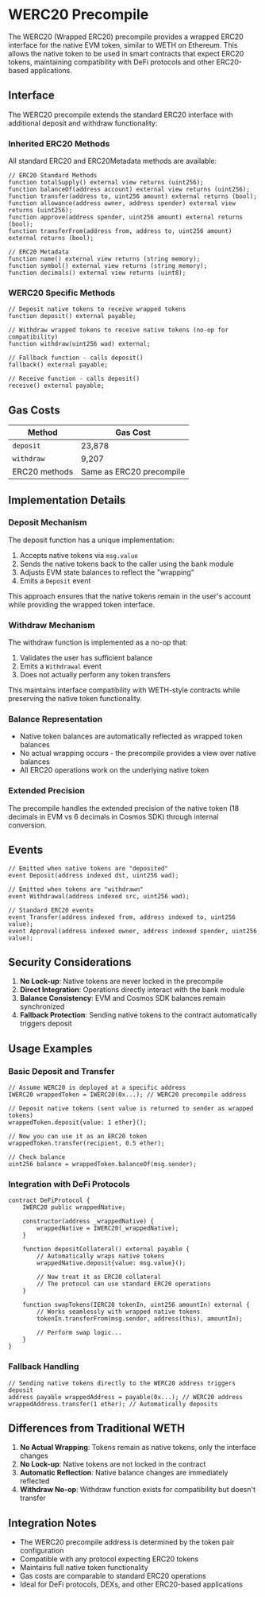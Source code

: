 # WERC20 Precompile

The WERC20 (Wrapped ERC20) precompile provides a wrapped ERC20 interface for the native EVM token, similar to WETH on Ethereum. This allows the native token to be used in smart contracts that expect ERC20 tokens, maintaining compatibility with DeFi protocols and other ERC20-based applications.

## Interface

The WERC20 precompile extends the standard ERC20 interface with additional deposit and withdraw functionality:

### Inherited ERC20 Methods

All standard ERC20 and ERC20Metadata methods are available:

```solidity
// ERC20 Standard Methods
function totalSupply() external view returns (uint256);
function balanceOf(address account) external view returns (uint256);
function transfer(address to, uint256 amount) external returns (bool);
function allowance(address owner, address spender) external view returns (uint256);
function approve(address spender, uint256 amount) external returns (bool);
function transferFrom(address from, address to, uint256 amount) external returns (bool);

// ERC20 Metadata
function name() external view returns (string memory);
function symbol() external view returns (string memory);
function decimals() external view returns (uint8);
```

### WERC20 Specific Methods

```solidity
// Deposit native tokens to receive wrapped tokens
function deposit() external payable;

// Withdraw wrapped tokens to receive native tokens (no-op for compatibility)
function withdraw(uint256 wad) external;

// Fallback function - calls deposit()
fallback() external payable;

// Receive function - calls deposit()
receive() external payable;
```

## Gas Costs

| Method | Gas Cost |
|--------|----------|
| `deposit` | 23,878 |
| `withdraw` | 9,207 |
| ERC20 methods | Same as ERC20 precompile |

## Implementation Details

### Deposit Mechanism

The deposit function has a unique implementation:
1. Accepts native tokens via `msg.value`
2. Sends the native tokens back to the caller using the bank module
3. Adjusts EVM state balances to reflect the "wrapping"
4. Emits a `Deposit` event

This approach ensures that the native tokens remain in the user's account while providing the wrapped token interface.

### Withdraw Mechanism

The withdraw function is implemented as a no-op that:
1. Validates the user has sufficient balance
2. Emits a `Withdrawal` event
3. Does not actually perform any token transfers

This maintains interface compatibility with WETH-style contracts while preserving the native token functionality.

### Balance Representation

- Native token balances are automatically reflected as wrapped token balances
- No actual wrapping occurs - the precompile provides a view over native balances
- All ERC20 operations work on the underlying native token

### Extended Precision

The precompile handles the extended precision of the native token (18 decimals in EVM vs 6 decimals in Cosmos SDK) through internal conversion.

## Events

```solidity
// Emitted when native tokens are "deposited"
event Deposit(address indexed dst, uint256 wad);

// Emitted when tokens are "withdrawn"
event Withdrawal(address indexed src, uint256 wad);

// Standard ERC20 events
event Transfer(address indexed from, address indexed to, uint256 value);
event Approval(address indexed owner, address indexed spender, uint256 value);
```

## Security Considerations

1. **No Lock-up**: Native tokens are never locked in the precompile
2. **Direct Integration**: Operations directly interact with the bank module
3. **Balance Consistency**: EVM and Cosmos SDK balances remain synchronized
4. **Fallback Protection**: Sending native tokens to the contract automatically triggers deposit

## Usage Examples

### Basic Deposit and Transfer

```solidity
// Assume WERC20 is deployed at a specific address
IWERC20 wrappedToken = IWERC20(0x...); // WERC20 precompile address

// Deposit native tokens (sent value is returned to sender as wrapped tokens)
wrappedToken.deposit{value: 1 ether}();

// Now you can use it as an ERC20 token
wrappedToken.transfer(recipient, 0.5 ether);

// Check balance
uint256 balance = wrappedToken.balanceOf(msg.sender);
```

### Integration with DeFi Protocols

```solidity
contract DeFiProtocol {
    IWERC20 public wrappedNative;
    
    constructor(address _wrappedNative) {
        wrappedNative = IWERC20(_wrappedNative);
    }
    
    function depositCollateral() external payable {
        // Automatically wraps native tokens
        wrappedNative.deposit{value: msg.value}();
        
        // Now treat it as ERC20 collateral
        // The protocol can use standard ERC20 operations
    }
    
    function swapTokens(IERC20 tokenIn, uint256 amountIn) external {
        // Works seamlessly with wrapped native tokens
        tokenIn.transferFrom(msg.sender, address(this), amountIn);
        
        // Perform swap logic...
    }
}
```

### Fallback Handling

```solidity
// Sending native tokens directly to the WERC20 address triggers deposit
address payable wrappedAddress = payable(0x...); // WERC20 address
wrappedAddress.transfer(1 ether); // Automatically deposits
```

## Differences from Traditional WETH

1. **No Actual Wrapping**: Tokens remain as native tokens, only the interface changes
2. **No Lock-up**: Native tokens are not locked in the contract
3. **Automatic Reflection**: Native balance changes are immediately reflected
4. **Withdraw No-op**: Withdraw function exists for compatibility but doesn't transfer

## Integration Notes

- The WERC20 precompile address is determined by the token pair configuration
- Compatible with any protocol expecting ERC20 tokens
- Maintains full native token functionality
- Gas costs are comparable to standard ERC20 operations
- Ideal for DeFi protocols, DEXs, and other ERC20-based applications